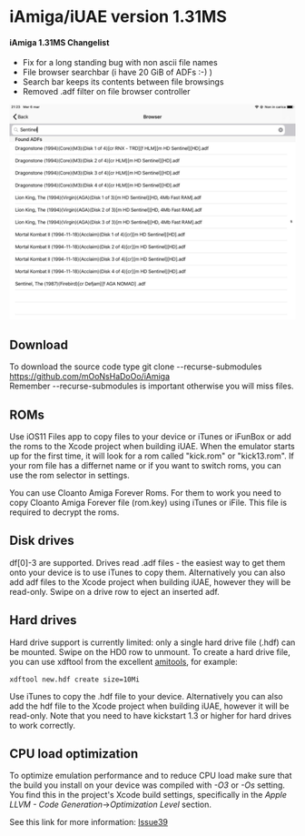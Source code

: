 # iAmiga/iUAE version 1.31MS

#### iAmiga 1.31MS Changelist<br>

- Fix for a long standing bug with non ascii file names<br>
- File browser searchbar (i have 20 GiB of ADFs :-) )<br>
- Search bar keeps its contents between file browsings<br>
- Removed .adf filter on file browser controller<br>

![alt text](https://github.com/mOoNsHaDoOo/Images/blob/master/iAmigaNew.jpg?raw=true)

## Download

To download the source code type git clone --recurse-submodules https://github.com/mOoNsHaDoOo/iAmiga<br>
Remember --recurse-submodules is important otherwise you will miss files.

## ROMs
Use iOS11 Files app to copy files to your device or iTunes or iFunBox or add the roms to the Xcode project when building iUAE.  When the emulator starts up for the first time, it will look for a rom called "kick.rom" or "kick13.rom".  If your rom file has a differnet name or if you want to switch roms, you can use the rom selector in settings.

You can use Cloanto Amiga Forever Roms. For them to work you need to copy Cloanto Amiga Forever file (rom.key) using iTunes or iFile. This file is required to decrypt the roms.

## Disk drives

df[0]-3 are supported.  Drives read .adf files - the easiest way to get them onto your device is to use iTunes to copy them.  Alternatively you can also add adf files to the Xcode project when building iUAE, however they will be read-only.  Swipe on a drive row to eject an inserted adf.

## Hard drives

Hard drive support is currently limited:  only a single hard drive file (.hdf) can be mounted.  Swipe on the HD0 row to unmount.
To create a hard drive file, you can use xdftool from the excellent [amitools](https://github.com/cnvogelg/amitools), for example:

```
xdftool new.hdf create size=10Mi
```

Use iTunes to copy the .hdf file to your device.  Alternatively you can also add the hdf file to the Xcode project when building iUAE, however it will be read-only.
Note that you need to have kickstart 1.3 or higher for hard drives to work correctly.

## CPU load optimization

To optimize emulation performance and to reduce CPU load make sure that the build you install on your device was compiled with *-O3* or *-Os* setting.  
You find this in the project's Xcode build settings, specifically in the *Apple LLVM - Code Generation*->*Optimization Level* section.

See this link for more information: [Issue39](https://github.com/emufreak/iAmiga/issues/39)
